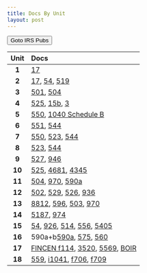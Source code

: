 ```yaml
---
title: Docs By Unit
layout: post
---
```


<script>
function buttonForms() { window.open("https://www.irs.gov/forms-instructions"); }
</script>
<button onclick="buttonForms()">Goto IRS Pubs</button>

| Unit  | Docs |
|:-----:|:-----|
| **1** | [17](/ea/pmd/view.p17) |
| **2** | [17](/ea/pmd/view.p17), [54](/ea/pmd/view.p54), [519](/ea/pmd/view.p519) |
| **3** | [501](/ea/pmd/view.p501), [504](/ea/pmd/view.p504) |
| **4** | [525](/ea/pmd/view.p525), [15b](/ea/pmd/view.p15b), [3](/ea/pmd/view.p3) |
| **5** | [550](/ea/pmd/view.p550), [1040 Schedule B](/ea/pmd/view.f1040sb)|
| **6** | [551](/ea/pmd/view.p551), [544](/ea/pmd/view.p544) |
| **7** | [550](/ea/pmd/view.p550), [523](/ea/pmd/view.p523), [544](/ea/pmd/view.p544) |
| **8** | [523](/ea/pmd/view.p523), [544](/ea/pmd/view.p544) |
| **9** | [527](/ea/pmd/view.p527), [946](/ea/pmd/view.p946) |
| **10** | [525](/ea/pmd/view.p525), [4681](/ea/pmd/view.p4681), [4345](/ea/pmd/view.p4345) |
| **11** | [504](/ea/pmd/view.p504), [970](/ea/pmd/view.p970), [590a](/ea/pmd/view.p590a) |
| **12** | [502](/ea/pmd/view.p502), [529](/ea/pmd/view.p529), [526](/ea/pmd/view.p526), [936](/ea/pmd/view.p936) |
| **13** | [8812](/ea/pmd/view.p8812), [596](/ea/pmd/view.p596), [503](/ea/pmd/view.p503), [970](/ea/pmd/view.p970) |
| **14** | [5187](/ea/pmd/view.p5187), [974](/ea/pmd/view.p974) |
| **15** | [54](/ea/pmd/view.p54), [926](/ea/pmd/view.p926), [514](/ea/pmd/view.p514), [556](/ea/pmd/view.p556), [5405](/ea/pmd/view.p5405) |
| **16** | 590a+b[590a](/ea/pmd/view.p590a), [575](/ea/pmd/view.p575), [560](/ea/pmd/view.p560) |
| **17** | [FINCEN f114](/ea/pmd/view.f114), [3520](/ea/pmd/view.p3520), [5569](/ea/pmd/view.p5569), [BOIR](/ea/pmd/view.BOIR) |
| **18** | [559](/ea/pmd/view.p559), [i1041](/ea/pmd/view.i1041), [f706](/ea/pmd/view.f706), [f709](/ea/pmd/view.f709) |
